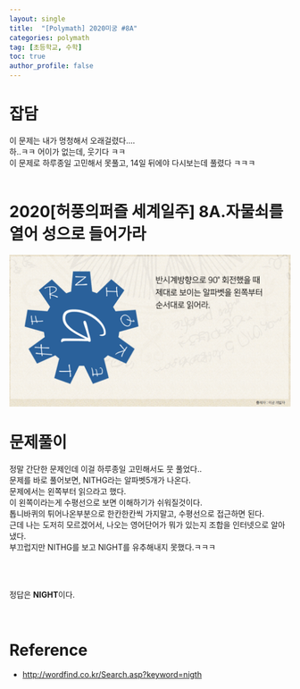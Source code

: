 ```yaml
---
layout: single
title:  "[Polymath] 2020미궁 #8A"
categories: polymath
tag: [초등학교, 수학]
toc: true
author_profile: false
---
```


# 잡담   
이 문제는 내가 멍청해서 오래걸렸다....<br/>
하..ㅋㅋ 어이가 없는데, 웃기다 ㅋㅋ<br/>
이 문제로 하루종일 고민해서 못풀고, 14일 뒤에야 다시보는데 풀렸다 ㅋㅋㅋ<br/><br/>

# 2020[허풍의퍼즐 세계일주] 8A.자물쇠를 열어 성으로 들어가라


<img src="../../images/2022-01-29/polymath-2020-8A.PNG">






# 문제풀이
정말 간단한 문제인데 이걸 하루종일 고민해서도 뭇 풀었다..<br/>
문제를 바로 풀어보면, NITHG라는 알파벳5개가 나온다.<br/>
문제에서는 왼쪽부터 읽으라고 했다.<br/>
이 왼쪽이라는게 수평선으로 보면 이해하기가 쉬워질것이다.<br/>
톱니바퀴의 튀어나온부분으로 한칸한칸씩 가지말고, 수평선으로 접근하면 된다.<br/>
근데 나는 도저히 모르겠어서, 나오는 영어단어가 뭐가 있는지 조합을 인터넷으로 알아냈다.<br/>부끄럽지만 NITHG를 보고 NIGHT를 유추해내지 못했다.ㅋㅋㅋ<br/>
<br/>
<br/>
<br/>





정답은 <strong>NIGHT</strong>이다.
<br/><br/><br/>

# Reference
<ul>
<li><a href="http://wordfind.co.kr/Search.asp?keyword=nigth" target="_blank">http://wordfind.co.kr/Search.asp?keyword=nigth</a></li>
</ul>